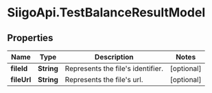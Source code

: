 # SiigoApi.TestBalanceResultModel

## Properties

Name | Type | Description | Notes
------------ | ------------- | ------------- | -------------
**fileId** | **String** | Represents the file&#39;s identifier. | [optional] 
**fileUrl** | **String** | Represents the file&#39;s url. | [optional] 


